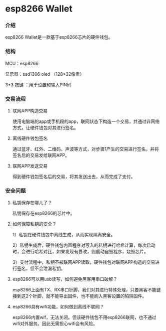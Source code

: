# esp8266 Wallet

### 介绍

esp8266 Wallet是一款基于esp8266芯片的硬件钱包。

### 结构

MCU：esp8266

显示器：ssd1306 oled （128*32像素）

3*3 按键 ：用于设置和输入PIN码

### 交易流程

1. 联网APP构造交易

   使用电脑端的app或手机段的app，联网状态下构造一个交易，并通过非网络方式，让硬件钱包对其进行签名。

2. 离线硬件钱包签名

   通过蓝牙、红外、二维码、声波等方式，对步骤1产生的交易进行签名，并将签名后的交易发给联网APP。

3. 联网APP发送交易

   得到硬件钱包签名后的交易，将其发送出去，从而完成了支付。

### 安全问题

1. 私钥保存在哪儿了？

   私钥保存在esp8266的芯片中。

2. 如何保障私钥的安全？

   1）私钥在硬件钱包中离线生成，从而实现隔离安全。

   2）私钥生成后，硬件钱包内置程序对写入的私钥进行哈希计算，每次启动时，会进行哈希对比，如果发现有篡改，则启动自毁程序，烧毁芯片。

   3）支付流程中，私钥不被联网APP读取，硬件钱包对联网APP构造的交易进行签名，但不会泄漏私钥。

3. esp8266可以用usb读写，如何避免黑客用串口破解？

   esp8266上面有TX、RX串口针脚，我们对其进行特殊处理，只要黑客不能链接到这2个针脚，就不能导出固件，也不能刷入黑客设置的陷阱固件。

4. esp8266具有wifi功能，如何做到离线不联网？

   esp8266内置wif，无法关闭。但该硬件钱包不用esp8266联网，也不通过wifi对外服务。因此无需担心wifi会有风险。